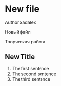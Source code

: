 # New file
Author Sadalex

Новый файл

Творческая работа

## New Title

1. The first sentence 
2. The second sentence
3. The third sentence